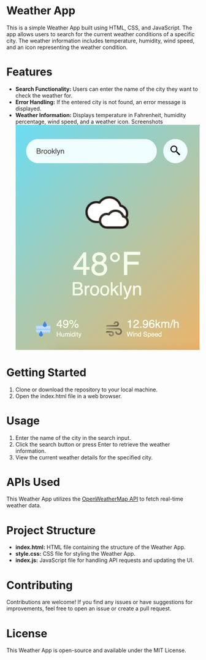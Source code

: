 # Weather App
This is a simple Weather App built using HTML, CSS, and JavaScript. The app allows users to search for the current weather conditions of a specific city. The weather information includes temperature, humidity, wind speed, and an icon representing the weather condition.

# Features
- **Search Functionality:** Users can enter the name of the city they want to check the weather for.
- **Error Handling:** If the entered city is not found, an error message is displayed.
- **Weather Information:** Displays temperature in Fahrenheit, humidity percentage, wind speed, and a weather icon.
Screenshots
![Alt Text](images/Weather-App-Picture.png)

# Getting Started
1. Clone or download the repository to your local machine.
2. Open the index.html file in a web browser.
# Usage
1. Enter the name of the city in the search input.
2. Click the search button or press Enter to retrieve the weather information.
3. View the current weather details for the specified city.
# APIs Used
This Weather App utilizes the [OpenWeatherMap API](https://openweathermap.org/api) to fetch real-time weather data.

# Project Structure
- **index.html:** HTML file containing the structure of the Weather App.
- **style.css:** CSS file for styling the Weather App.
- **index.js:** JavaScript file for handling API requests and updating the UI.

# Contributing
Contributions are welcome! If you find any issues or have suggestions for improvements, feel free to open an issue or create a pull request.

# License
This Weather App is open-source and available under the MIT License.